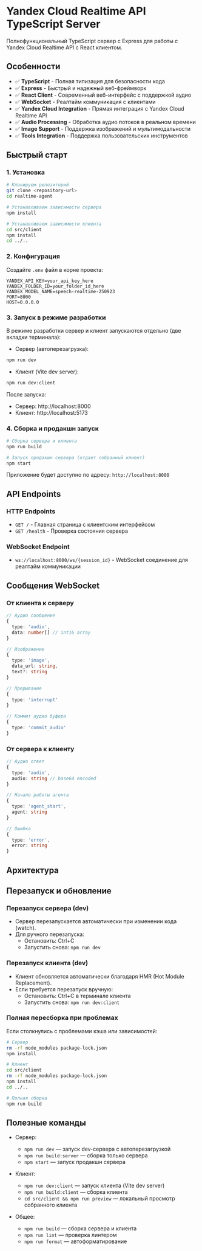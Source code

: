# Yandex Cloud Realtime API TypeScript Server

Полнофункциональный TypeScript сервер с Express для работы с Yandex Cloud Realtime API с React клиентом.

## Особенности

- ✅ **TypeScript** - Полная типизация для безопасности кода
- ✅ **Express** - Быстрый и надежный веб-фреймворк
- ✅ **React Client** - Современный веб-интерфейс с поддержкой аудио
- ✅ **WebSocket** - Реалтайм коммуникация с клиентами
- ✅ **Yandex Cloud Integration** - Прямая интеграция с Yandex Cloud Realtime API
- ✅ **Audio Processing** - Обработка аудио потоков в реальном времени
- ✅ **Image Support** - Поддержка изображений и мультимодальности
- ✅ **Tools Integration** - Поддержка пользовательских инструментов

## Быстрый старт

### 1. Установка

```bash
# Клонируем репозиторий
git clone <repository-url>
cd realtime-agent

# Устанавливаем зависимости сервера
npm install

# Устанавливаем зависимости клиента
cd src/client
npm install
cd ../..
```

### 2. Конфигурация

Создайте `.env` файл в корне проекта:

```env
YANDEX_API_KEY=your_api_key_here
YANDEX_FOLDER_ID=your_folder_id_here
YANDEX_MODEL_NAME=speech-realtime-250923
PORT=8000
HOST=0.0.0.0
```

### 3. Запуск в режиме разработки

В режиме разработки сервер и клиент запускаются отдельно (две вкладки терминала):

- Сервер (автоперезагрузка):
```bash
npm run dev
```

- Клиент (Vite dev server):
```bash
npm run dev:client
```

После запуска:
- Сервер: http://localhost:8000
- Клиент: http://localhost:5173

### 4. Сборка и продакшн запуск

```bash
# Сборка сервера и клиента
npm run build

# Запуск продакшн сервера (отдает собранный клиент)
npm start
```

Приложение будет доступно по адресу: `http://localhost:8000`

## API Endpoints

### HTTP Endpoints

- `GET /` - Главная страница с клиентским интерфейсом
- `GET /health` - Проверка состояния сервера

### WebSocket Endpoint

- `ws://localhost:8000/ws/{session_id}` - WebSocket соединение для реалтайм коммуникации

## Сообщения WebSocket

### От клиента к серверу

```typescript
// Аудио сообщение
{
  type: 'audio',
  data: number[] // int16 array
}

// Изображение
{
  type: 'image',
  data_url: string,
  text?: string
}

// Прерывание
{
  type: 'interrupt'
}

// Коммит аудио буфера
{
  type: 'commit_audio'
}
```

### От сервера к клиенту

```typescript
// Аудио ответ
{
  type: 'audio',
  audio: string // base64 encoded
}

// Начало работы агента
{
  type: 'agent_start',
  agent: string
}

// Ошибка
{
  type: 'error',
  error: string
}
```

## Архитектура

## Перезапуск и обновление

### Перезапуск сервера (dev)

- Сервер перезапускается автоматически при изменении кода (watch).
- Для ручного перезапуска:
  - Остановить: Ctrl+C
  - Запустить снова: `npm run dev`

### Перезапуск клиента (dev)

- Клиент обновляется автоматически благодаря HMR (Hot Module Replacement).
- Если требуется перезапуск вручную:
  - Остановить: Ctrl+C в терминале клиента
  - Запустить снова: `npm run dev:client`

### Полная пересборка при проблемах

Если столкнулись с проблемами кэша или зависимостей:

```bash
# Сервер
rm -rf node_modules package-lock.json
npm install

# Клиент
cd src/client
rm -rf node_modules package-lock.json
npm install
cd ../..

# Полная сборка
npm run build
```

## Полезные команды

- Сервер:
  - `npm run dev` — запуск dev-сервера с автоперезагрузкой
  - `npm run build:server` — сборка только сервера
  - `npm start` — запуск продакшн сервера

- Клиент:
  - `npm run dev:client` — запуск клиента (Vite dev server)
  - `npm run build:client` — сборка клиента
  - `cd src/client && npm run preview` — локальный просмотр собранного клиента

- Общее:
  - `npm run build` — сборка сервера и клиента
  - `npm run lint` — проверка линтером
  - `npm run format` — автоформатирование
